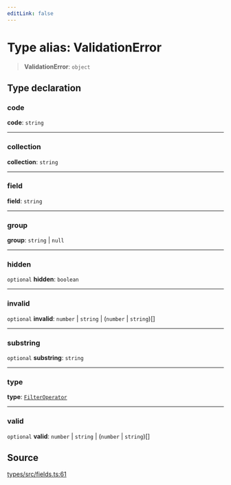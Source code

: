```yaml
---
editLink: false
---
```


# Type alias: ValidationError

> **ValidationError**: `object`

## Type declaration

### code

**code**: `string`

---

### collection

**collection**: `string`

---

### field

**field**: `string`

---

### group

**group**: `string` \| `null`

---

### hidden

`optional` **hidden**: `boolean`

---

### invalid

`optional` **invalid**: `number` \| `string` \| (`number` \| `string`)[]

---

### substring

`optional` **substring**: `string`

---

### type

**type**: [`FilterOperator`](type-alias.FilterOperator.md)

---

### valid

`optional` **valid**: `number` \| `string` \| (`number` \| `string`)[]

## Source

[types/src/fields.ts:61](https://github.com/directus/directus/blob/7789a6c53/packages/types/src/fields.ts#L61)
